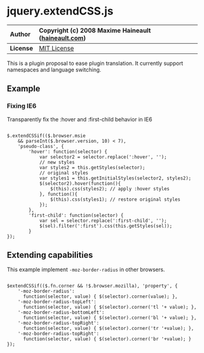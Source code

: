 # jquery.extendCSS.js #

| **Author** | Copyright (c) 2008 Maxime Haineault ([haineault.com](http://haineault.com)) |
|:-----------|:----------------------------------------------------------------------------|
| **License** | [MIT License](http://www.opensource.org/licenses/mit-license.php)           |

This is a plugin proposal to ease plugin translation. It currently support namespaces and language switching.

## Example ##

### Fixing IE6 ###

Transparently fix the :hover and :first-child behavior in IE6

```

$.extendCSSif(($.browser.msie 
    && parseInt($.browser.version, 10) < 7),
    'pseudo-class', {
        'hover': function(selector) {
            var selector2 = selector.replace(':hover', '');
            // new styles
            var styles2 = this.getStyles(selector); 
            // original styles
            var styles1 = this.getInitialStyles(selector2, styles2); 
            $(selector2).hover(function(){
                $(this).css(styles2); // apply :hover styles
            }, function(){
                $(this).css(styles1); // restore original styles
            });
        },
        'first-child': function(selector) {
            var sel = selector.replace(':first-child', '');
            $(sel).filter(':first').css(this.getStyles(sel));
        }
});

```

## Extending capabilities ##

This example implement `-moz-border-radius` in other browsers.

```

$extendCSSif(($.fn.corner && !$.browser.mozilla), 'property', {
    '-moz-border-radius': 
      function(selector, value) { $(selector).corner(value); },
    '-moz-border-radius-topLeft': 
      function(selector, value) { $(selector).corner('tl '+ value); },
    '-moz-border-radius-bottomLeft': 
      function(selector, value) { $(selector).corner('bl '+ value); },
    '-moz-border-radius-topRight': 
      function(selector, value) { $(selector).corner('tr '+value); },
    '-moz-border-radius-topRight': 
      function(selector, value) { $(selector).corner('br '+value); }
});

```